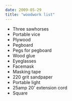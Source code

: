 ```yaml
---
date: 2009-05-29
title: "woodwork list"
---
```

<ul style="list-style-type: disc; margin-right: 3px;">
	<li>Three sawhorses</li>
	<li>Portable vice</li>
	<li>Plywood</li>
	<li>Pegboard</li>
	<li>Pegs for pegboard</li>
	<li>Wood glue</li>
	<li>Eyeglasses</li>
	<li>Facemask</li>
	<li>Masking tape</li>
	<li>220 grit sandpaper</li>
	<li>Portable light</li>
	<li>25amp 20' extension cord</li>
	<li>Square</li>
</ul>
